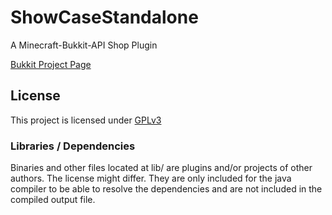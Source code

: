# ShowCaseStandalone

A Minecraft-Bukkit-API Shop Plugin

[Bukkit Project Page](http://dev.bukkit.org/bukkit-plugins/scs/)

## License
This project is licensed under [GPLv3](LICENSE) 


### Libraries / Dependencies
Binaries and other files located at lib/ are plugins and/or projects
of other authors. The license might differ. They are only included for
the java compiler to be able to resolve the dependencies and are not
included in the compiled output file.